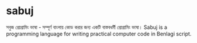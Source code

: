 # sabuj
সবুজ প্রোগ্রামিং ভাষা - সম্পূর্ণ বাংলায় কোড করার জন্য একটি বাস্তবধর্মী প্রোগ্রামিং ভাষা। Sabuj is a programming language for writing practical computer code in Benlagi script.
